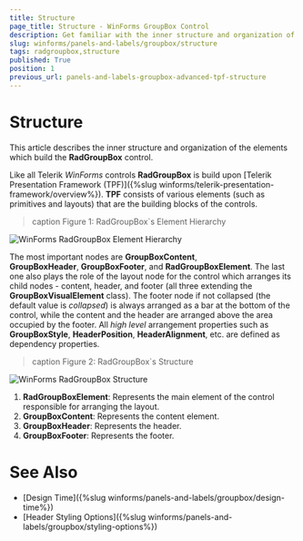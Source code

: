 ```yaml
---
title: Structure
page_title: Structure - WinForms GroupBox Control
description: Get familiar with the inner structure and organization of the elements which build the WinForms GroupBox control.
slug: winforms/panels-and-labels/groupbox/structure
tags: radgroupbox,structure
published: True
position: 1
previous_url: panels-and-labels-groupbox-advanced-tpf-structure
---
```


# Structure

This article describes the inner structure and organization of the elements which build the __RadGroupBox__ control.

Like all Telerik *WinForms* controls **RadGroupBox** is build upon [Telerik Presentation Framework (TPF)]({%slug winforms/telerik-presentation-framework/overview%}). **TPF** consists of various elements (such as primitives and layouts) that are the building blocks of the controls.

>caption Figure 1: RadGroupBox`s Element Hierarchy
>
![WinForms RadGroupBox Element Hierarchy](images/radgroupbox-structure001.png)

The most important nodes are **GroupBoxContent**, **GroupBoxHeader**, **GroupBoxFooter**, and **RadGroupBoxElement**. The last one also plays the role of the layout node for the control which arranges its child nodes - content, header, and footer (all three extending the **GroupBoxVisualElement** class). The footer node if not collapsed (the default value is *collapsed*) is always arranged as a bar at the bottom of the control, while the content and the header are arranged above the area occupied by the footer. All *high level* arrangement properties such as **GroupBoxStyle**, **HeaderPosition**, **HeaderAlignment**, etc. are defined as dependency properties.

>caption Figure 2: RadGroupBox`s Structure
>
![WinForms RadGroupBox Structure](images/radgroupbox-structure002.png)

1. __RadGroupBoxElement__: Represents the main element of the control responsible for arranging the layout.
1. __GroupBoxContent__: Represents the content element.
1. __GroupBoxHeader__: Represents the header.
1. __GroupBoxFooter__: Represents the footer.
        
# See Also

* [Design Time]({%slug winforms/panels-and-labels/groupbox/design-time%})
* [Header Styling Options]({%slug winforms/panels-and-labels/groupbox/styling-options%})
